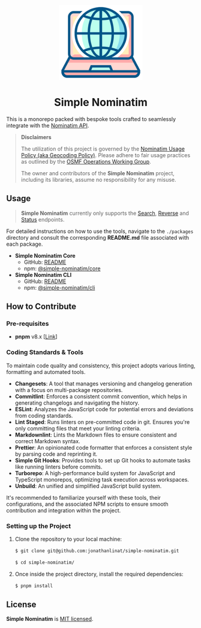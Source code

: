 <p align="center">
  <img src="https://raw.githubusercontent.com/jonathanlinat/simple-nominatim/main/.github/images/simple-nominatim.svg" alt="Simple Nominatim Logo" height="200">
</p>

<h1 align="center">Simple Nominatim</h1>

This is a monorepo packed with bespoke tools crafted to seamlessly integrate with the [Nominatim API](https://nominatim.org/release-docs/develop/api/Overview/).

> **Disclaimers**
>
> The utilization of this project is governed by the [Nominatim Usage Policy (aka Geocoding Policy)](https://operations.osmfoundation.org/policies/nominatim/). Please adhere to fair usage practices as outlined by the [OSMF Operations Working Group](https://operations.osmfoundation.org/).
>
> The owner and contributors of the **Simple Nominatim** project, including its libraries, assume no responsibility for any misuse.

## Usage

> **Simple Nominatim** currently only supports the [Search](https://nominatim.org/release-docs/develop/api/Search/), [Reverse](https://nominatim.org/release-docs/develop/api/Reverse/) and [Status](https://nominatim.org/release-docs/develop/api/Status/) endpoints.

For detailed instructions on how to use the tools, navigate to the `./packages` directory and consult the corresponding **README.md** file associated with each package.

- **Simple Nominatim Core**
   * GitHub: [README](https://github.com/jonathanlinat/simple-nominatim/tree/main/packages/core#readme)
   * npm: [@simple-nominatim/core](https://www.npmjs.com/package/@simple-nominatim/core)
- **Simple Nominatim CLI**
   * GitHub: [README](https://github.com/jonathanlinat/simple-nominatim/tree/main/packages/cli#readme)
   * npm: [@simple-nominatim/cli](https://www.npmjs.com/package/@simple-nominatim/cli)

## How to Contribute

### Pre-requisites

- **pnpm** v8.x [[Link](https://pnpm.io/)]

### Coding Standards & Tools

To maintain code quality and consistency, this project adopts various linting, formatting and automated tools.

- **Changesets**: A tool that manages versioning and changelog generation with a focus on multi-package repositories.
- **Commitlint**: Enforces a consistent commit convention, which helps in generating changelogs and navigating the history.
- **ESLint**: Analyzes the JavaScript code for potential errors and deviations from coding standards.
- **Lint Staged**: Runs linters on pre-committed code in git. Ensures you're only committing files that meet your linting criteria.
- **Markdownlint**: Lints the Markdown files to ensure consistent and correct Markdown syntax.
- **Prettier**: An opinionated code formatter that enforces a consistent style by parsing code and reprinting it.
- **Simple Git Hooks**: Provides tools to set up Git hooks to automate tasks like running linters before commits.
- **Turborepo**: A high-performance build system for JavaScript and TypeScript monorepos, optimizing task execution across workspaces.
- **Unbuild**: An unified and simplified JavaScript build system.

It's recommended to familiarize yourself with these tools, their configurations, and the associated NPM scripts to ensure smooth contribution and integration within the project.

### Setting up the Project

1. Clone the repository to your local machine:

   ```bash
   $ git clone git@github.com:jonathanlinat/simple-nominatim.git
   ```

   ```bash
   $ cd simple-nominatim/
   ```

2. Once inside the project directory, install the required dependencies:

   ```bash
   $ pnpm install
   ```

## License

**Simple Nominatim** is [MIT licensed](LICENSE).
